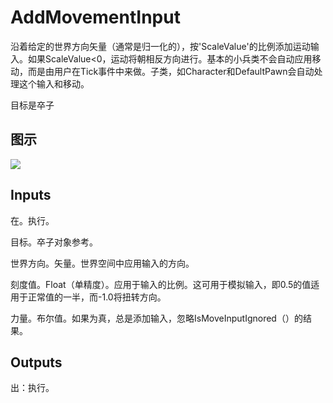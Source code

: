 # AddMovementInput

沿着给定的世界方向矢量（通常是归一化的），按'ScaleValue'的比例添加运动输入。如果ScaleValue<0，运动将朝相反方向进行。基本的小兵类不会自动应用移动，而是由用户在Tick事件中来做。子类，如Character和DefaultPawn会自动处理这个输入和移动。

目标是卒子

## 图示

![]($-20221218-20191441.png)

## Inputs

在。执行。

目标。卒子对象参考。

世界方向。矢量。世界空间中应用输入的方向。

刻度值。Float（单精度）。应用于输入的比例。这可用于模拟输入，即0.5的值适用于正常值的一半，而-1.0将扭转方向。

力量。布尔值。如果为真，总是添加输入，忽略IsMoveInputIgnored（）的结果。  

## Outputs

出：执行。
